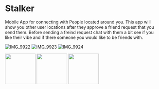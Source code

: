 # Stalker
 
 Mobile App for connecting with People located around you. This app will show you other user locations after they approve a friend
 request that you send them. Before sending a freind request chat with them a bit see if you like their vibe and if there someone you would
 like to be friends with.


![IMG_9922](https://user-images.githubusercontent.com/83037265/230747500-6cb4c481-840b-4859-a10a-09cbd0b98a1e.PNG)
![IMG_9923](https://user-images.githubusercontent.com/83037265/230747502-e13fcf47-7389-4e6f-ba75-241532f35472.PNG)
![IMG_9924](https://user-images.githubusercontent.com/83037265/230747503-d1b276d1-af47-4b3c-89b9-e041a28712bc.PNG)

<img src="https://user-images.githubusercontent.com/83037265/230747500-6cb4c481-840b-4859-a10a-09cbd0b98a1e.PNG" width="100" height="100">
<img src="https://user-images.githubusercontent.com/83037265/230747502-e13fcf47-7389-4e6f-ba75-241532f35472.PNG" width="100" height="100">
<img src="https://user-images.githubusercontent.com/83037265/230747503-d1b276d1-af47-4b3c-89b9-e041a28712bc.PNG" width="100" height="100">
